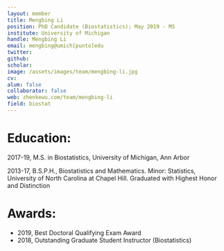 ```yaml
---
layout: member
title: Mengbing Li
position: PhD Candidate (Biostatistics); May 2019 - MS
institute: University of Michigan
handle: Mengbing Li
email: mengbing@umich[punto]edu
twitter: 
github: 
scholar: 
image: /assets/images/team/mengbing-li.jpg
cv: 
alum: false
collaborator: false                               
web: zhenkewu.com/team/mengbing-li
field: biostat
---
```


# Education:

2017-19, M.S. in Biostatistics, University of Michigan, Ann Arbor

2013-17, B.S.P.H., Biostatistics and Mathematics. Minor: Statistics, University of North Carolina at Chapel Hill. Graduated with Highest Honor and Distinction


# Awards:

* 2019, Best Doctoral Qualifying Exam Award
* 2018, Outstanding Graduate Student Instructor (Biostatistics)

